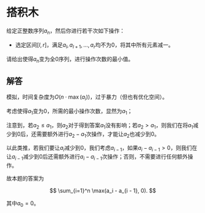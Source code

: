 # 搭积木

给定正整数序列$a_n$，然后你进行若干次如下操作：

* 选定区间$[l, r]$，满足$a_l, a_{l + 1}, \dots, a_r$均不为$0$，将其中所有元素减一。

请给出使得$a_n$变为全$0$序列，进行操作次数的最小值。

## 解答

模拟，时间复杂度为$O(n \cdot \max(a_i))$，过于暴力（但也有优化空间）。


考虑使得$a_1$变为$0$，所需的最小操作次数，显然为$a_1$；

注意到，若$a_2 \leq a_1$，则$a_2$对于得到答案$a_1$没有影响；若$a_2 > a_1$，则我们在将$a_1$减少到$0$后，还需要额外进行$a_2 - a_1$次操作，才能让$a_2$也减少到$0$。

以此类推，若我们要让$a_i$减少到$0$，我们考虑$a_{i - 1}$，如果$a_{i} - a_{i - 1} > 0$，则我们在让$a_{i-1}$减少到$0$后还需额外进行$a_i - a_{i-1}$次操作；否则，不需要进行任何额外操作。

故本题的答案为

$$
\sum_{i=1}^n \max(a_i - a_{i - 1}, 0).
$$

其中$a_0 = 0$。

